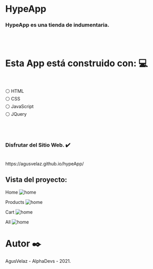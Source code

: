 # HypeApp

### HypeApp es una tienda de indumentaria.
<br><br>


# Esta App está construido con: 💻
<br>

⚪ HTML
<br>
⚪ CSS
<br>
⚪ JavaScript
<br>
⚪ JQuery

<br><br>


### Disfrutar del Sitio Web. ✔️
<br>
https://agusvelaz.github.io/hypeApp/

## Vista del proyecto:

Home
![home](https://github.com/agusvelaz/hypeApp/assets/img/homeAndSectionOne.png?raw=true)

Products
![home](https://github.com/agusvelaz/hypeApp/assets/img/productsAndFooter.png?raw=true)

Cart
![home](https://github.com/agusvelaz/hypeApp/assets/img/cart.png?raw=true)

All
![home](https://github.com/agusvelaz/hypeApp/assets/img/allPage.png?raw=true)


# Autor ✒️

AgusVelaz - AlphaDevs - 2021.
